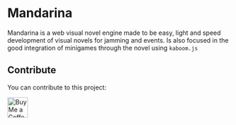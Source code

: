 # Mandarina
Mandarina is a web visual novel engine made to be easy, light and speed development of visual novels for jamming and events. Is also focused in the good integration of minigames through the novel using `kaboom.js`

## Contribute
You can contribute to this project:

<a href='https://ko-fi.com/lajbel' target='_blank'><img height='35' style='border:0px;height:46px;' src='https://az743702.vo.msecnd.net/cdn/kofi3.png?v=0' border='0' alt='Buy Me a Coffee at ko-fi.com' />